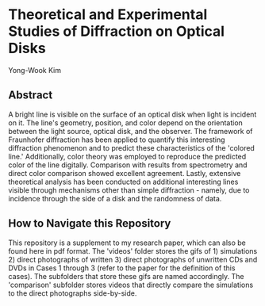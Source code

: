 # Theoretical and Experimental Studies of Diffraction on Optical Disks

Yong-Wook Kim

## Abstract

A bright line is visible on the surface of an optical disk when light is incident on it. The line's geometry, position, and color depend on the orientation between the light source, optical disk, and the observer. The framework of Fraunhofer diffraction has been applied to quantify this interesting diffraction phenomenon and to predict these characteristics of the 'colored line.' Additionally, color theory was employed to reproduce the predicted color of the line digitally. Comparison with results from spectrometry and direct color comparison showed excellent agreement. Lastly, extensive theoretical analysis has been conducted on additional interesting lines visible through mechanisms other than simple diffraction - namely, due to incidence through the side of a disk and the randomness of data.

## How to Navigate this Repository

This repository is a supplement to my research paper, which can also be found here in pdf format. The 'videos' folder stores the gifs of 1) simulations 2) direct photographs of written 3) direct photographs of unwritten CDs and DVDs in Cases 1 through 3 (refer to the paper for the definition of this cases). The subfolders that store these gifs are named accordingly. The 'comparison' subfolder stores videos that directly compare the simulations to the direct photographs side-by-side.
